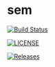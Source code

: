 sem
=
[![Build Status](https://travis-ci.com/c-grattan/sem.svg?branch=master)](https://travis-ci.com/c-grattan/sem)

[![LICENSE](https://img.shields.io/github/license/c-grattan/sem.svg?style=flat-square)](https://github.com/c-grattan/sem/blob/master/LICENSE)

[![Releases](https://img.shields.io/github/release/c-grattan/sem/all.svg?style=flat-square)](https://github.com/c-grattan/sem/releases)